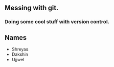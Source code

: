 ## Messing with git.
### Doing some cool stuff with version control.



## Names 
- Shreyas 
- Dakshin
- Ujjwel

